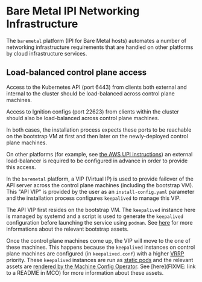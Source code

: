# Bare Metal IPI Networking Infrastructure

The `baremetal` platform (IPI for Bare Metal hosts) automates a number
of networking infrastructure requirements that are handled on other
platforms by cloud infrastructure services.

## Load-balanced control plane access

Access to the Kubernetes API (port 6443) from clients both external
and internal to the cluster should be load-balanced across control
plane machines.

Access to Ignition configs (port 22623) from clients within the
cluster should also be load-balanced across control plane machines.

In both cases, the installation process expects these ports to be
reachable on the bootstrap VM at first and then later on the
newly-deployed control plane machines.

On other platforms (for example, see [the AWS UPI
instructions](../../user/aws/install_upi.md)) an external
load-balancer is required to be configured in advance in order to
provide this access.

In the `baremetal` platform, a VIP (Virtual IP) is used to provide
failover of the API server across the control plane machines
(including the bootstrap VM). This "API VIP" is provided by the user
as an `install-config.yaml` parameter and the installation process
configures `keepalived` to manage this VIP.

The API VIP first resides on the bootstrap VM. The `keepalived`
instance here is managed by systemd and a script is used to generate
the `keepalived` configuration before launching the service using
`podman`. See [here](../../../data/data/bootstrap/baremetal/README.md)
for more informations about the relevant bootstrap assets.

Once the control plane machines come up, the VIP will move to the one
of these machines. This happens because the `keepalived` instances on
control plane machines are configured (in `keepalived.conf`) with a
higher
[VRRP](https://en.wikipedia.org/wiki/Virtual_Router_Redundancy_Protocol)
priority. These `keepalived` instances are run as [static
pods](https://kubernetes.io/docs/tasks/administer-cluster/static-pod/)
and the relevant assets are [rendered by the Machine Config
Operator](https://github.com/openshift/machine-config-operator/pull/795). See
[here](FIXME: link to a README in MCO) for more information about
these assets.
